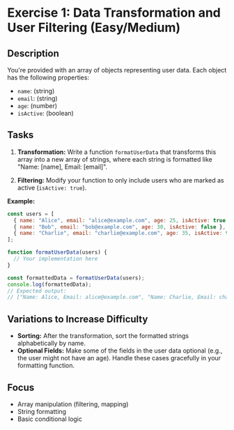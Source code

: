 # Exercise 1: Data Transformation and User Filtering (Easy/Medium)

## Description

You're provided with an array of objects representing user data. Each object has the following properties:

- `name`: (string)
- `email`: (string)
- `age`: (number)
- `isActive`: (boolean)

## Tasks

1. **Transformation:** Write a function `formatUserData` that transforms this array into a new array of strings, where each string is formatted like "Name: [name], Email: [email]".

2. **Filtering:** Modify your function to only include users who are marked as active (`isActive: true`).

**Example:**

```javascript
const users = [
  { name: "Alice", email: "alice@example.com", age: 25, isActive: true },
  { name: "Bob", email: "bob@example.com", age: 30, isActive: false },
  { name: "Charlie", email: "charlie@example.com", age: 35, isActive: true },
];

function formatUserData(users) {
  // Your implementation here
}

const formattedData = formatUserData(users);
console.log(formattedData);
// Expected output:
// ["Name: Alice, Email: alice@example.com", "Name: Charlie, Email: charlie@example.com"]
```

## Variations to Increase Difficulty

- **Sorting:** After the transformation, sort the formatted strings alphabetically by name.
- **Optional Fields:** Make some of the fields in the user data optional (e.g., the user might not have an age). Handle these cases gracefully in your formatting function.

## Focus

- Array manipulation (filtering, mapping)
- String formatting
- Basic conditional logic
